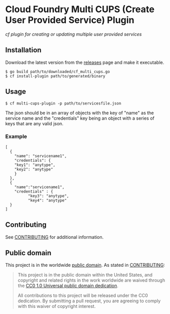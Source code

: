 # Cloud Foundry Multi CUPS (Create User Provided Service) Plugin

*cf plugin for creating or updating multiple user provided services*

## Installation

Download the latest version from the [releases][releases] page and make it executable.

```
$ go build path/to/downloaded/cf_multi_cups.go
$ cf install-plugin path/to/generated/binary
```

[releases]: https://github.com/18F/cf-multi-cups-plugin/releases

## Usage

```
$ cf multi-cups-plugin -p path/to/servicesfile.json
```

The json should be in an array of objects with the key of "name" as the service name and the "credentials" key being an object with a series of keys that are any valid json.

### Example
```
[
  {
    "name": "servicename1",
    "credentials": {
  	"key1": "anytype",
  	"key2": "anytype"
  	}
  },
  {
    "name":"servicename1",
    "credentials" : {
          "key3": "anytype",
          "key4": "anytype"
  }
]
```

## Contributing

See [CONTRIBUTING](CONTRIBUTING.md) for additional information.

## Public domain
This project is in the worldwide [public domain](LICENSE.md). As stated in [CONTRIBUTING](CONTRIBUTING.md):

> This project is in the public domain within the United States, and copyright and related rights in the work worldwide are waived through the [CC0 1.0 Universal public domain dedication](https://creativecommons.org/publicdomain/zero/1.0/).
>
> All contributions to this project will be released under the CC0 dedication. By submitting a pull request, you are agreeing to comply with this waiver of copyright interest.
